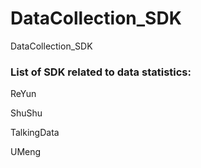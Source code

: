 # DataCollection_SDK
DataCollection_SDK

### List of SDK related to data statistics:

ReYun

ShuShu

TalkingData

UMeng
